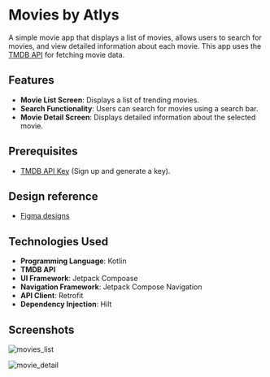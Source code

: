 # Movies by Atlys
A simple movie app that displays a list of movies, allows users to search for movies, and view detailed information about each movie. This app uses the [TMDB API](https://www.themoviedb.org/movie) for fetching movie data.

## Features  
- **Movie List Screen**: Displays a list of trending movies.  
- **Search Functionality**: Users can search for movies using a search bar.  
- **Movie Detail Screen**: Displays detailed information about the selected movie.  

## Prerequisites  
- [TMDB API Key](https://www.themoviedb.org/documentation/api) (Sign up and generate a key).

## Design reference
- [Figma designs](https://www.figma.com/design/6nwpyma1zVevcAST5Bec4k/Atlys-Android-Engineer-Assignment?node-id=0-1&t=CGg2V2kmpB28VarI-0)

## Technologies Used
- **Programming Language**: Kotlin
- **TMDB API**
- **UI Framework**: Jetpack Compoase
- **Navigation Framework**: Jetpack Compose Navigation
- **API Client**: Retrofit
- **Dependency Injection**: Hilt

## Screenshots
![movies_list](https://github.com/user-attachments/assets/4efd21ba-be4b-4b91-9885-b64ae724e442)

![movie_detail](https://github.com/user-attachments/assets/cf14ab51-2746-40ce-8e65-a1581b625a68)

